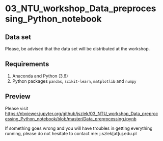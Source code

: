 # 03_NTU_workshop_Data_preprocessing_Python_notebook

## Data set
Please, be advised that the data set will be distributed at the workshop.

## Requirements
1) Anaconda and Python (3.6)
2) Python packages `pandas`, `scikit-learn`, `matplotlib` and `numpy`

## Preview
Please visit https://nbviewer.jupyter.org/github/jszlek/03_NTU_workshop_Data_preprocessing_Python_notebook/blob/master/Data_preprocessing.ipynb

If something goes wrong and you will have troubles in getting everything running, please do not hesitate to contact me: j.szlek[at]uj.edu.pl
